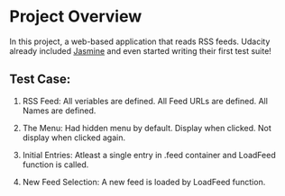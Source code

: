 # Project Overview

In this project, a web-based application that reads RSS feeds. Udacity already included [Jasmine](http://jasmine.github.io/) and even started writing their first test suite! 


## Test Case:

1. RSS Feed:
        All veriables are defined.
        All Feed URLs are defined.
        All Names are defined.
        
2. The Menu:
        Had hidden menu by default.
        Display when clicked.
        Not display when clicked again.
        
3. Initial Entries:
        Atleast a single entry in .feed container and LoadFeed function is called.

4. New Feed Selection:
        A new feed is loaded by LoadFeed function.
           
